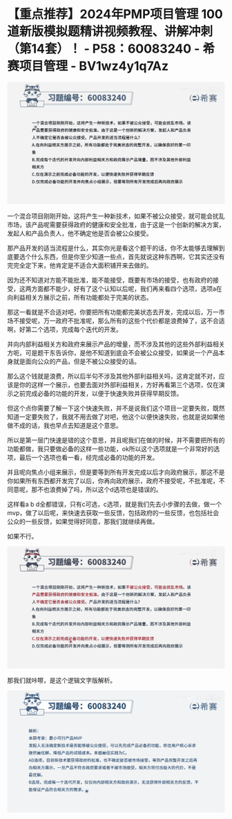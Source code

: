 # 【重点推荐】2024年PMP项目管理 100道新版模拟题精讲视频教程、讲解冲刺（第14套）！ - P58：60083240 - 希赛项目管理 - BV1wz4y1q7Az

![](img/a03bac132dd7012a2516abf95092b081_0.png)

一个混合项目刚刚开始，这将产生一种新技术，如果不被公众接受，就可能会扰乱市场，该产品呢需要获得政府的健康和安全批准，由于这是一个创新的解决方案，发起人和产品负责人，他不确定他是否会被公众接受。

那产品开发的适当流程是什么，其实你光是看这个题干的话，你不太能够去理解到底要选个什么东西，但是你至少知道一些点，首先就说这种东西啊，它其实还没有完完全定下来，他肯定是不适合大面积铺开来去做的。

因为还不知道对方能不能批准，能不能接受，既要有市场的接受，也有政府的接受，这两方面都不能少，好有了这个认知以后呢，我们再来看四个选项，选项a在向利益相关方展示之前，所有功能都处于完美的状态。

那这一看就是不合适对吧，你要把所有功能都完美状态去开发，完成以后，万一市场不接受呢，万一政府不批准呢，那么所有的这些个代价都是浪费掉了，这不合适啊，好第二个选项，完成每个迭代的开发。

并向内部利益相关方和政府来展示产品的增量，而不涉及其他的这些外部利益相关方呃，可是题干东告诉你，是他不知道到底会不会被公众接受，如果说一个产品本身就是面向公众的产品，但是不被公众接受的话。

那么这个钱就是浪费，所以后半句不涉及其他外部利益相关吗，这肯定就不对，应该是你的这样一个展示，也要去面对外部利益相关，方好再看第三个选项，仅在演示之前完成必备的功能的开发，以便于快速失败并获得早期反馈。

但这个点你需要了解一下这个快速失败，并不是说我们这个项目一定要失败，既然知道一定要失败了，我就不用去做了对吧，他这个以便快速失败，也就是说如果他做不成的话，我也早点去知道是这个意思。

所以是第一层门快速是错的这个意思，并且呢我们在做的时候，并不需要把所有的功能都做，我只要做必备的这样一些功能，ok所以这个选项就是一个非常好的选项，最后一个选项也看一看，经完成必备的功能的开发。

并且呢向焦点小组来展示，但是要等到所有开发完成以后才向政府展示，那这不是你如果所有东西都开发完了以后，你再向政府展示，政府不接受呢，不批准呢，不同意呢，那不也浪费掉了吗，所以这个d选项也是错误的。

这样看a b d全都错误，只有c可选，c选项，就是我们先去小步骤的去做，做一个mvp，做了以后呢，来快速去获取一些反馈，包括政府的一些反馈，也包括社会公众的一些反馈，如果觉得好同意，那我们就继续再做。

如果不行。

![](img/a03bac132dd7012a2516abf95092b081_2.png)

那我们就咔嚓，是这个逻辑文字版解析。

![](img/a03bac132dd7012a2516abf95092b081_4.png)